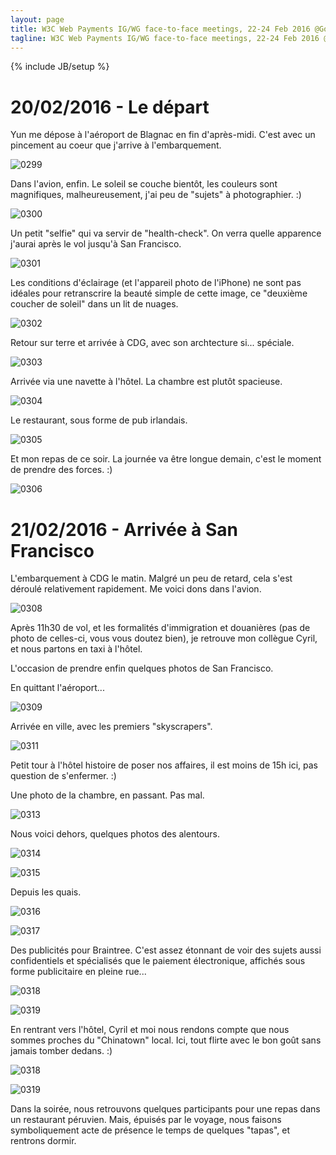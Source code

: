 ```yaml
---
layout: page
title: W3C Web Payments IG/WG face-to-face meetings, 22-24 Feb 2016 @Google, San Francisco
tagline: W3C Web Payments IG/WG face-to-face meetings, 22-24 Feb 2016 @Google, San Francisco
---
```

{% include JB/setup %}

# 20/02/2016 - Le départ

Yun me dépose à l'aéroport de Blagnac en fin d'après-midi. C'est avec un pincement au coeur que j'arrive à l'embarquement.

![0299](IMG_0299.jpg)

Dans l'avion, enfin. Le soleil se couche bientôt, les couleurs sont magnifiques, malheureusement, j'ai peu de "sujets" à photographier. :)

![0300](IMG_0300.jpg)

Un petit "selfie" qui va servir de "health-check". On verra quelle apparence j'aurai après le vol jusqu'à San Francisco.

![0301](IMG_0301.jpg)

Les conditions d'éclairage (et l'appareil photo de l'iPhone) ne sont pas idéales pour retranscrire la beauté simple de cette image, ce "deuxième coucher de soleil" dans un lit de nuages.

![0302](IMG_0302.jpg)

Retour sur terre et arrivée à CDG, avec son archtecture si... spéciale.

![0303](IMG_0303.jpg)

Arrivée via une navette à l'hôtel. La chambre est plutôt spacieuse.

![0304](IMG_0304.jpg)

Le restaurant, sous forme de pub irlandais.

![0305](IMG_0305.jpg)

Et mon repas de ce soir. La journée va être longue demain, c'est le moment de prendre des forces. :)

![0306](IMG_0306.jpg)

# 21/02/2016 - Arrivée à San Francisco

L'embarquement à CDG le matin. Malgré un peu de retard, cela s'est déroulé relativement rapidement. Me voici dons dans l'avion.

![0308](IMG_0308.jpg)

Après 11h30 de vol, et les formalités d'immigration et douanières (pas de photo de celles-ci, vous vous doutez bien), je retrouve mon collègue Cyril, et nous partons en taxi à l'hôtel.

L'occasion de prendre enfin quelques photos de San Francisco.

En quittant l'aéroport...

![0309](IMG_0309.jpg)

Arrivée en ville, avec les premiers "skyscrapers".

![0311](IMG_0311.jpg)

Petit tour à l'hôtel histoire de poser nos affaires, il est moins de 15h ici, pas question de s'enfermer. :)

Une photo de la chambre, en passant. Pas mal.

![0313](IMG_0313.jpg)

Nous voici dehors, quelques photos des alentours.

![0314](IMG_0314.jpg)

![0315](IMG_0315.jpg)

Depuis les quais.

![0316](IMG_0316.jpg)

![0317](IMG_0317.jpg)

Des publicités pour Braintree. C'est assez étonnant de voir des sujets aussi confidentiels et spécialisés que le paiement électronique, affichés sous forme publicitaire en pleine rue...

![0318](IMG_0318.jpg)

![0319](IMG_0319.jpg)

En rentrant vers l'hôtel, Cyril et moi nous rendons compte que nous sommes proches du "Chinatown" local. Ici, tout flirte avec le bon goût sans jamais tomber dedans. :)

![0318](IMG_0320.jpg)

![0319](IMG_0321.jpg)

Dans la soirée, nous retrouvons quelques participants pour une repas dans un restaurant péruvien. Mais, épuisés par le voyage, nous faisons symboliquement acte de présence le temps de quelques "tapas", et rentrons dormir.
